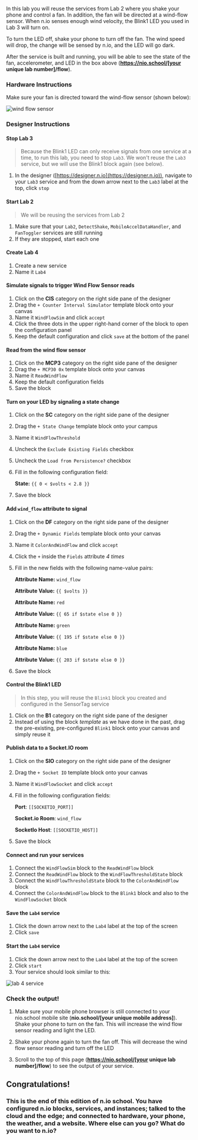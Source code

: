 In this lab you will reuse the services from Lab 2 where you shake your phone and control a fan. In addition, the fan will be directed at a wind-flow sensor. When n.io senses enough wind velocity, the Blink1 LED you used in Lab 3 will turn on.

To turn the LED off, shake your phone to turn off the fan. The wind speed will drop, the change will be sensed by n.io, and the LED will go dark.

After the service is built and running, you will be able to see the state of the fan, accelerometer, and LED in the box above (**https://nio.school/[your unique lab number]/flow**).

### Hardware Instructions
Make sure your fan is directed toward the wind-flow sensor (shown below):

![wind flow sensor](./img/instructions/wind-sensor.png)

### Designer Instructions

#### Stop Lab 3
> Because the Blink1 LED can only receive signals from one service at a time, to run this lab, you need to stop `Lab3`. We won't reuse the `Lab3` service, but we will use the Blink1 block again (see below).

1. In the designer ([https://designer.n.io](https://designer.n.io)), navigate to your `Lab3` service and from the down arrow next to the `Lab3` label at the top, click `stop`

#### Start Lab 2
> We will be reusing the services from Lab 2

1. Make sure that your `Lab2`, `DetectShake`, `MobileAccelDataHandler`, and `FanToggler` services are still running
1. If they are stopped, start each one

#### Create Lab 4
1. Create a new service
1. Name it `Lab4`

#### Simulate signals to trigger Wind Flow Sensor reads
1. Click on the **CIS** category on the right side pane of the designer
2. Drag the `+ Counter Interval Simulator` template block onto your canvas
2. Name it `WindFlowSim` and click `accept`
2. Click the three dots in the upper right-hand corner of the block to open the configuration panel
2. Keep the default configuration and click `save` at the bottom of the panel

#### Read from the wind flow sensor
1. Click on the **MCP3** category on the right side pane of the designer
2. Drag the `+ MCP30 0x` template block onto your canvas
2. Name it `ReadWindFlow`
2. Keep the default configuration fields
2. Save the block

#### Turn on your LED by signaling a state change
1. Click on the **SC** category on the right side pane of the designer
1. Drag the `+ State Change` template block onto your campus
1. Name it `WindFlowThreshold`
1. Uncheck the `Exclude Existing Fields` checkbox
1. Uncheck the `Load from Persistence?` checkbox
1. Fill in the following configuration field:

    **State:** `{{ 0 < $volts < 2.8 }}`
1. Save the block

#### Add `wind_flow` attribute to signal
1. Click on the **DF** category on the right side pane of the designer
1. Drag the `+ Dynamic Fields` template block onto your canvas
1. Name it `ColorAndWindFlow` and click `accept`
1. Click the `+` inside the `Fields` attribute *4 times*
1. Fill in the new fields with the following name-value pairs:

      **Attribute Name:** `wind_flow`

      **Attribute Value:** `{{ $volts }}`

      **Attribute Name:** `red`

      **Attribute Value:** `{{ 65 if $state else 0 }}`

      **Attribute Name:** `green`

      **Attribute Value:** `{{ 195 if $state else 0 }}`

      **Attribute Name:** `blue`

      **Attribute Value:** `{{ 203 if $state else 0 }}`

1. Save the block

#### Control the Blink1 LED
>In this step, you will reuse the `Blink1` block you created and configured in the SensorTag service

1. Click on the **B1** category on the right side pane of the designer
1. Instead of using the block _template_ as we have done in the past, drag the pre-existing, pre-configured `Blink1` block onto your canvas and simply reuse it

#### Publish data to a Socket.IO room
1. Click on the **SIO** category on the right side pane of the designer
1. Drag the `+ Socket IO` template block onto your canvas
1. Name it `WindFlowSocket` and click `accept`
1. Fill in the following configuration fields:

    **Port**: `[[SOCKETIO_PORT]]`

    **Socket.io Room**: `wind_flow`

    **SocketIo Host**: `[[SOCKETIO_HOST]]`

1. Save the block

#### Connect and run your services
1. Connect the `WindFlowSim` block to the `ReadWindFlow` block
1. Connect the `ReadWindFlow` block to the `WindFlowThresholdState` block
1. Connect the `WindFlowThresholdState` block to the `ColorAndWindFlow` block
1. Connect the `ColorAndWindFlow` block to the `Blink1` block and also to the `WindFlowSocket` block

#### Save the `Lab4` service
1. Click the down arrow next to the `Lab4` label at the top of the screen
1. Click `save`

#### Start the `Lab4` service
1. Click the down arrow next to the `Lab4` label at the top of the screen
1. Click `start`
1. Your service should look similar to this:

![lab 4 service](./img/instructions/flow-service.png)

### Check the output!

1. Make sure your mobile phone browser is still connected to your nio.school mobile site (**nio.school/[your unique mobile address]**). Shake your phone to turn on the fan. This will increase the wind flow sensor reading and light the LED.

1. Shake your phone again to turn the fan off. This will decrease the wind flow sensor reading and turn off the LED

1. Scroll to the top of this page (**https://nio.school/[your unique lab number]/flow**) to see the output of your service.

## Congratulations!

### This is the end of this edition of n.io school. You have configured n.io blocks, services, and instances; talked to the cloud and the edge; and connected to hardware, your phone, the weather, and a website. Where else can you go? What do you want to **n.io**?
